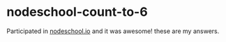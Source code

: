 # nodeschool-count-to-6
Participated in [nodeschool.io](http://nodeschool.io/) and it was awesome!  these are my answers.
